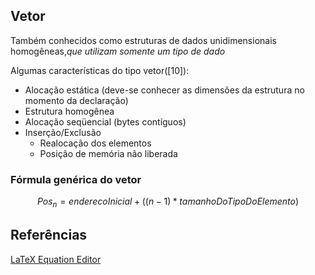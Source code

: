
## Vetor

Também conhecidos como estruturas de dados unidimensionais homogêneas,*que utilizam somente um tipo de dado*

Algumas características do tipo vetor([10]):

* Alocação estática (deve-se conhecer as dimensões da estrutura no momento da declaração)
* Estrutura homogênea
* Alocação seqüencial (bytes contíguos)
* Inserção/Exclusão
	+ Realocação dos elementos
	+ Posição de memória não liberada


### Fórmula genérica do vetor

$${Pos_n= enderecoInicial + ( (n - 1) * tamanhoDoTipoDoElemento) }$$


## Referências
[LaTeX Equation Editor](https://www.codecogs.com/latex/eqneditor.php)
